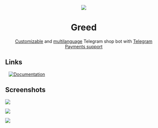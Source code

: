 <div align="center"> 

![](.media/icon-128x128_round.png) 

# Greed

[Customizable](config/template_config.toml) and [multilanguage](strings) Telegram shop bot with [Telegram Payments support](https://core.telegram.org/bots/payments)

</div>

## Links
 
[![Documentation](https://img.shields.io/badge/docs-available-blue)](docs/README.md)

## Screenshots

![](.media/screenshot-1.png)

![](.media/screenshot-2.png)

![](.media/screenshot-3.png)
